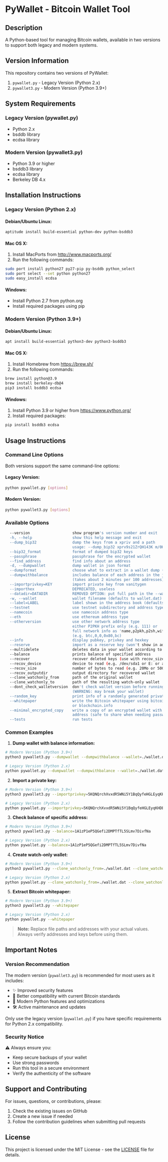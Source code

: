 # PyWallet - Bitcoin Wallet Tool

## Description
A Python-based tool for managing Bitcoin wallets, available in two versions to support both legacy and modern systems.

## Version Information
This repository contains two versions of PyWallet:

1. `pywallet.py`  - Legacy Version (Python 2.x)
2. `pywallet3.py` - Modern Version (Python 3.9+)

## System Requirements

### Legacy Version (pywallet.py)
- Python 2.x
- bsddb library
- ecdsa library

### Modern Version (pywallet3.py)
- Python 3.9 or higher
- bsddb3 library
- ecdsa library
- Berkeley DB 4.x

## Installation Instructions

### Legacy Version (Python 2.x)

#### Debian/Ubuntu Linux:
```bash
aptitude install build-essential python-dev python-bsddb3
```

#### Mac OS X:
1. Install MacPorts from http://www.macports.org/
2. Run the following commands:
```bash
sudo port install python27 py27-pip py-bsddb python_select
sudo port select --set python python27
sudo easy_install ecdsa
```

#### Windows:
- Install Python 2.7 from python.org
- Install required packages using pip

### Modern Version (Python 3.9+)

#### Debian/Ubuntu Linux:
```bash
apt install build-essential python3-dev python3-bsddb3
```

#### Mac OS X:
1. Install Homebrew from https://brew.sh/
2. Run the following commands:
```bash
brew install python@3.9
brew install berkeley-db@4
pip3 install bsddb3 ecdsa
```

#### Windows:
1. Install Python 3.9 or higher from https://www.python.org/
2. Install required packages:
```bash
pip install bsddb3 ecdsa
```

## Usage Instructions

### Command Line Options
Both versions support the same command-line options:

#### Legacy Version:
```bash
python pywallet.py [options]
```

#### Modern Version:
```bash
python pywallet3.py [options]
```

### Available Options
```bash
  --version                   show program's version number and exit
  -h, --help                  show this help message and exit
  --dump_bip32                dump the keys from a xpriv and a path
                              usage: --dump_bip32 xprv9s21ZrQH143K m/0H/1-2/2H/2-4
  --bip32_format              format of dumped bip32 keys
  --passphrase                passphrase for the encrypted wallet
  --find_address              find info about an address
  -d, --dumpwallet            dump wallet in json format
  --dumpformat                choose what to extract in a wallet dump (default: all)
  --dumpwithbalance           includes balance of each address in the json dump
                              (takes about 2 minutes per 100 addresses)
  --importprivkey=KEY         import private key from vanitygen
  --importhex                 DEPRECATED, useless
  --datadir=DATADIR           REMOVED OPTION: put full path in the --wallet option
  -w, --wallet                wallet filename (defaults to wallet.dat)
  --label=LABEL               label shown in the address book (defaults to '')
  --testnet                   use testnet subdirectory and address type
  --namecoin                  use namecoin address type
  --eth                       use ethereum address type
  --otherversion              use other network address type
                              either P2PKH prefix only (e.g. 111) or
                              full network info as 'name,p2pkh,p2sh,wif,segwithrp'
                              (e.g. btc,0,0,0x80,bc)
  --info                      display pubkey, privkey and hexkey
  --reserve                   import as a reserve key (won't show in address book)
  --multidelete               deletes data in your wallet according to file provided
  --balance                   prints balance of specified address
  --recover                   recover deleted keys (use with recov_size and recov_device)
  --recov_device              device to read (e.g. /dev/sda1 or E: or a file)
  --recov_size                number of bytes to read (e.g. 20Mo or 50Gio)
  --recov_outputdir           output directory for recovered wallet
  --clone_watchonly_from      path of the original wallet
  --clone_watchonly_to        path of the resulting watch-only wallet
  --dont_check_walletversion  don't check wallet version before running
                              (WARNING: may break your wallet)
  --random_key                print info of a randomly generated private key
  --whitepaper                write the Bitcoin whitepaper using bitcoin-cli
                              or blockchain.info
  --minimal_encrypted_copy    write a copy of an encrypted wallet with only an empty
                              address (safe to share when needing password help)
  --tests                     run tests
```

### Common Examples

1. **Dump wallet with balance information:**
```bash
# Modern Version (Python 3.9+)
python3 pywallet3.py --dumpwallet --dumpwithbalance --wallet=./wallet.dat
```
```bash
# Legacy Version (Python 2.x)
python pywallet.py --dumpwallet --dumpwithbalance --wallet=./wallet.dat
```

2. **Import a private key:**
```bash
# Modern Version (Python 3.9+)
python3 pywallet3.py --importprivkey=5KQNQrchXvxdR5WNi5Y1BqQyfeHGLEyqKHDB3XyCQYJjPo5rtz8
```
```bash
# Legacy Version (Python 2.x)
python pywallet.py --importprivkey=5KQNQrchXvxdR5WNi5Y1BqQyfeHGLEyqKHDB3XyCQYJjPo5rtz8
```

3. **Check balance of specific address:**
```bash
# Modern Version (Python 3.9+)
python3 pywallet3.py --balance=1A1zP1eP5QGefi2DMPTfTL5SLmv7DivfNa
```
```bash
# Legacy Version (Python 2.x)
python pywallet.py --balance=1A1zP1eP5QGefi2DMPTfTL5SLmv7DivfNa
```

4. **Create watch-only wallet:**
```bash
# Modern Version (Python 3.9+)
python3 pywallet3.py --clone_watchonly_from=./wallet.dat --clone_watchonly_to=./watch_only.dat
```
```bash
# Legacy Version (Python 2.x)
python pywallet.py --clone_watchonly_from=./wallet.dat --clone_watchonly_to=./watch_only.dat
```

5. **Extract Bitcoin whitepaper:**
```bash
# Modern Version (Python 3.9+)
python3 pywallet3.py --whitepaper
```
```bash
# Legacy Version (Python 2.x)
python pywallet.py --whitepaper
```

> **Note:** Replace file paths and addresses with your actual values. Always verify addresses and keys before using them.

## Important Notes

### Version Recommendation
The modern version (`pywallet3.py`) is recommended for most users as it includes:
- ✨ Improved security features
- 🔄 Better compatibility with current Bitcoin standards
- 🚀 Modern Python features and optimizations
- 🛠️ Active maintenance and updates

Only use the legacy version (`pywallet.py`) if you have specific requirements for Python 2.x compatibility.

### Security Notice
⚠️ Always ensure you:
- Keep secure backups of your wallet
- Use strong passwords
- Run this tool in a secure environment
- Verify the authenticity of the software

## Support and Contributing
For issues, questions, or contributions, please:
1. Check the existing issues on GitHub
2. Create a new issue if needed
3. Follow the contribution guidelines when submitting pull requests

## License
This project is licensed under the MIT License - see the [LICENSE](LICENSE) file for details.
